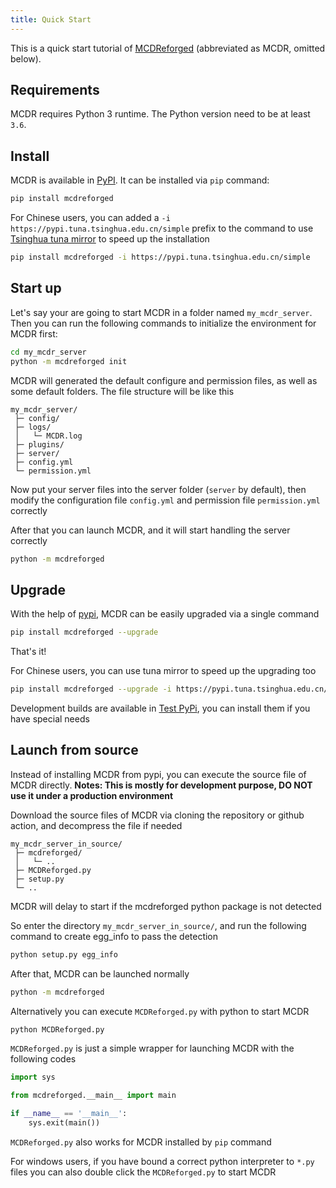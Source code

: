 ```yaml
---
title: Quick Start
---
```


This is a quick start tutorial of [MCDReforged](https://github.com/Fallen-Breath/MCDReforged) (abbreviated as MCDR, omitted below).

## Requirements

MCDR requires Python 3 runtime. The Python version need to be at least `3.6`.

## Install

MCDR is available in [PyPI](https://pypi.org/project/mcdreforged). It can be installed via `pip` command:

``` bash
pip install mcdreforged
```

For Chinese users, you can added a
`-i https://pypi.tuna.tsinghua.edu.cn/simple` prefix to the command to
use [Tsinghua tuna
mirror](https://mirrors.tuna.tsinghua.edu.cn/help/pypi/) to speed up the
installation

``` bash
pip install mcdreforged -i https://pypi.tuna.tsinghua.edu.cn/simple
```

## Start up

Let's say your are going to start MCDR in a folder named
`my_mcdr_server`. Then you can run the following commands to initialize
the environment for MCDR first:

``` bash
cd my_mcdr_server
python -m mcdreforged init
```

MCDR will generated the default configure and permission files, as well
as some default folders. The file structure will be like this

``` 
my_mcdr_server/
 ├─ config/
 ├─ logs/
 │   └─ MCDR.log
 ├─ plugins/
 ├─ server/
 ├─ config.yml
 └─ permission.yml
```

Now put your server files into the server folder (`server` by default),
then modify the configuration file `config.yml` and permission file
`permission.yml` correctly

After that you can launch MCDR, and it will start handling the server
correctly

``` bash
python -m mcdreforged
```

## Upgrade

With the help of [pypi](https://pypi.org/project/mcdreforged/), MCDR can
be easily upgraded via a single command

``` bash
pip install mcdreforged --upgrade
```

That's it!

For Chinese users, you can use tuna mirror to speed up the upgrading too

``` bash
pip install mcdreforged --upgrade -i https://pypi.tuna.tsinghua.edu.cn/simple
```

Development builds are available in [Test
PyPi](https://test.pypi.org/project/mcdreforged/#history), you can
install them if you have special needs

## Launch from source

Instead of installing MCDR from pypi, you can execute the source file of
MCDR directly. **Notes: This is mostly for development purpose, DO NOT
use it under a production environment**

Download the source files of MCDR via cloning the repository or github
action, and decompress the file if needed

``` 
my_mcdr_server_in_source/
 ├─ mcdreforged/
 │   └─ ..
 ├─ MCDReforged.py
 ├─ setup.py
 └─ ..
```

MCDR will delay to start if the mcdreforged python package is not
detected

So enter the directory `my_mcdr_server_in_source/`, and run the
following command to create egg_info to pass the detection

``` bash
python setup.py egg_info
```

After that, MCDR can be launched normally

``` bash
python -m mcdreforged
```

Alternatively you can execute `MCDReforged.py` with python to start MCDR

``` bash
python MCDReforged.py
```

`MCDReforged.py` is just a simple wrapper for launching MCDR with the
following codes

``` python
import sys

from mcdreforged.__main__ import main

if __name__ == '__main__':
    sys.exit(main())
```

`MCDReforged.py` also works for MCDR installed by `pip` command

For windows users, if you have bound a correct python interpreter to
`*.py` files you can also double click the `MCDReforged.py` to start
MCDR
